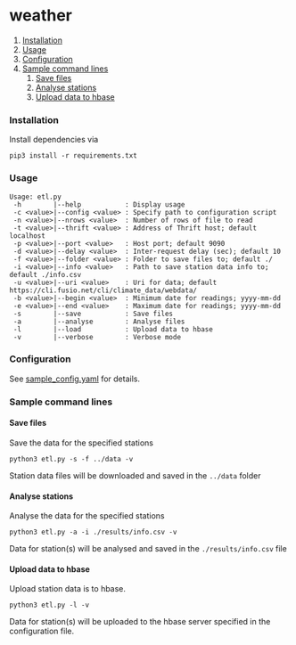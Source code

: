 # weather

1. [Installation](#installation)
1. [Usage](#usage)
1. [Configuration](#configuration)
1. [Sample command lines](#sample-command-lines)
    1. [Save files](#save-files)
    1. [Analyse stations](#analyse-stations)
    1. [Upload data to hbase](#upload-data-to-hbase)

### Installation
Install dependencies via

    pip3 install -r requirements.txt

### Usage
    Usage: etl.py
     -h        |--help           : Display usage
     -c <value>|--config <value> : Specify path to configuration script
     -n <value>|--nrows <value>  : Number of rows of file to read
     -t <value>|--thrift <value> : Address of Thrift host; default localhost
     -p <value>|--port <value>   : Host port; default 9090
     -d <value>|--delay <value>  : Inter-request delay (sec); default 10
     -f <value>|--folder <value> : Folder to save files to; default ./
     -i <value>|--info <value>   : Path to save station data info to; default ./info.csv
     -u <value>|--uri <value>    : Uri for data; default https://cli.fusio.net/cli/climate_data/webdata/
     -b <value>|--begin <value>  : Minimum date for readings; yyyy-mm-dd
     -e <value>|--end <value>    : Maximum date for readings; yyyy-mm-dd
     -s        |--save           : Save files
     -a        |--analyse        : Analyse files
     -l        |--load           : Upload data to hbase
     -v        |--verbose        : Verbose mode

### Configuration

See [sample_config.yaml](sample_config.yaml) for details.  

### Sample command lines
#### Save files

Save the data for the specified stations 

    python3 etl.py -s -f ../data -v

Station data files will be downloaded and saved in the `../data` folder

#### Analyse stations

Analyse the data for the specified stations

    python3 etl.py -a -i ./results/info.csv -v

Data for station(s) will be analysed and saved in the `./results/info.csv` file

#### Upload data to hbase

Upload station data is to hbase. 

    python3 etl.py -l -v

Data for station(s) will be uploaded to the hbase server specified in the configuration file.

